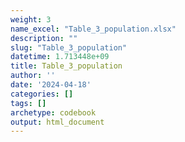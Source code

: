```yaml
---
weight: 3
name_excel: "Table_3_population.xlsx"
description: ""
slug: "Table_3_population"
datetime: 1.713448e+09
title: Table_3_population
author: ''
date: '2024-04-18'
categories: []
tags: []
archetype: codebook
output: html_document
---
```


<div class="tabcontent"></div>
